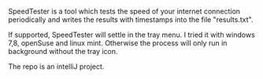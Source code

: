 SpeedTester is a tool which tests the speed of your internet connection periodically and writes the results with timestamps into the file "results.txt".


If supported, SpeedTester will settle in the tray menu. I tried it with windows 7,8, openSuse and linux mint.
Otherwise the process will only run in background without the tray icon.

The repo is an intelliJ project.
